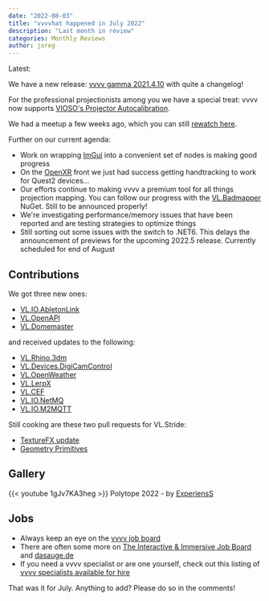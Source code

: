 ```yaml
---
date: "2022-08-03"
title: "vvvvhat happened in July 2022"
description: "Last month in review"
categories: Monthly Reviews
author: joreg
---
```


Latest:

We have a new release: [vvvv gamma 2021.4.10](https://thegraybook.vvvv.org/changelog/2021.4.html) with quite a changelog!

For the professional projectionists among you we have a special treat: vvvv now supports [VIOSO's Projector Autocalibration](https://visualprogramming.net/blog/2022/introducing-vioso-projector-warping-and-blending/).

We had a meetup a few weeks ago, which you can still [rewatch here](https://youtu.be/nwSZ-OFDoC0).

Further on our current agenda:
- Work on wrapping [ImGui](https://github.com/ocornut/imgui) into a convenient set of nodes is making good progress
- On the [OpenXR](https://www.khronos.org/OpenXR/) front we just had success getting handtracking to work for Quest2 devices... 
- Our efforts continue to making vvvv a premium tool for all things projection mapping. You can follow our progress with the [VL.Badmapper](https://www.nuget.org/packages/VL.Badmapper) NuGet. Still to be announced properly!
- We're investigating performance/memory issues that have been reported and are testing strategies to optimize things
- Still sorting out some issues with the switch to .NET6. This delays the announcement of previews for the upcoming 2022.5 release. Currently scheduled for end of August

## Contributions
We got three new ones:
* [VL.IO.AbletonLink](https://www.nuget.org/packages/VL.IO.AbletonLink)
* [VL.OpenAPI](https://discourse.vvvv.org/t/vl-openapi/20659)
* [VL.Domemaster](https://discourse.vvvv.org/t/vl-domemaster/20660)

and received updates to the following:
* [VL.Rhino.3dm](https://www.nuget.org/packages/VL.Rhino.3dm)
* [VL.Devices.DigiCamControl](https://www.nuget.org/packages/VL.Devices.DigiCamControl)
* [VL.OpenWeather](https://www.nuget.org/packages/VL.OpenWeather)
* [VL.LerpX](https://www.nuget.org/packages/VL.LerpX)
* [VL.CEF](https://www.nuget.org/packages/VL.CEF)
* [VL.IO.NetMQ](https://www.nuget.org/packages/VL.IO.NetMQ)
* [VL.IO.M2MQTT](https://www.nuget.org/packages/VL.IO.M2MQTT)

Still cooking are these two pull requests for VL.Stride:
* [TextureFX update](https://github.com/vvvv/VL.Stride/pull/565)
* [Geometry Primitives](https://github.com/vvvv/VL.Stride/pull/561)

## Gallery
{{< youtube 1gJv7KA3heg >}}
Polytope 2022 - by [ExperiensS](https://experienss.com)

## Jobs

- Always keep an eye on the [vvvv job board](https://discourse.vvvv.org/c/jobs)
- There are often some more on [The Interactive & Immersive Job Board](https://jobs.interactiveimmersive.io/jobs/) and [dasauge.de](https://dasauge.de/sta/Vvvv/)
- If you need a vvvv specialist or are one yourself, check out this listing of [vvvv specialists available for hire](https://vvvv.org/documentation/vvvv-specialists-available-for-hire)

That was it for July. Anything to add? Please do so in the comments!